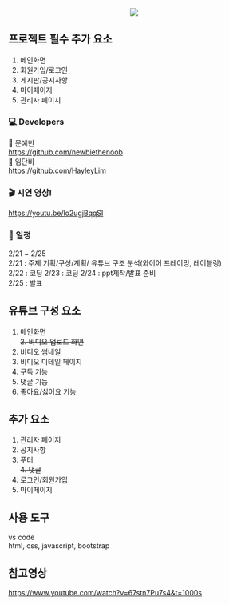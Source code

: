 <div align= "center">
    <img src="https://capsule-render.vercel.app/api?type=waving&color=gradient&height=180&text=유튜브%20클론%20코딩&animation=&fontColor=000000&fontSize=60" />
    </div>

## 프로젝트 필수 추가 요소

1. 메인화면  
2. 회원가입/로그인  
3. 게시판/공지사항  
4. 마이페이지  
5. 관리자 페이지  

### 💻 Developers
👩 문예빈  
 https://github.com/newbiethenoob  
👩 임단비  
https://github.com/HayleyLim

 
### 🎬 시연 영상!
https://youtu.be/lo2ugjBqqSI

### 📝 일정  
2/21 ~ 2/25  
2/21 : 주제 기획/구성/계획/
        유튜브 구조 분석(와이어 프레이밍, 레이블링)   
2/22 : 코딩
2/23 : 코딩
2/24 : ppt제작/발표 준비  
2/25 : 발표  

## 유튜브 구성 요소
1. 메인화면  
~~2. 비디오 업로드 화면~~
3. 비디오 썸네일
4. 비디오 디테일 페이지
5. 구독 기능
6. 댓글 기능
7. 좋아요/싫어요 기능

##  추가 요소
1. 관리자 페이지  
2. 공지사항  
3. 푸터  
~~4. 댓글~~ 
5. 로그인/회원가입
6. 마이페이지

## 사용 도구
vs code  
html, css, javascript, bootstrap

## 참고영상
https://www.youtube.com/watch?v=67stn7Pu7s4&t=1000s
